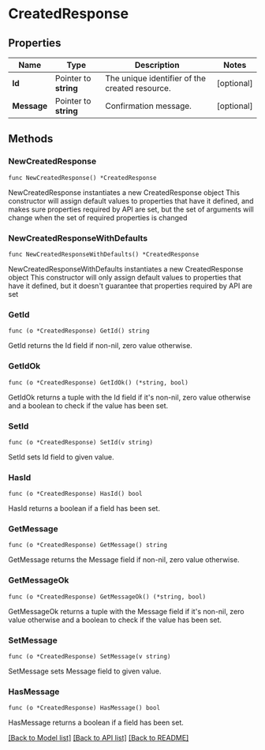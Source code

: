 # CreatedResponse

## Properties

Name | Type | Description | Notes
------------ | ------------- | ------------- | -------------
**Id** | Pointer to **string** | The unique identifier of the created resource. | [optional] 
**Message** | Pointer to **string** | Confirmation message. | [optional] 

## Methods

### NewCreatedResponse

`func NewCreatedResponse() *CreatedResponse`

NewCreatedResponse instantiates a new CreatedResponse object
This constructor will assign default values to properties that have it defined,
and makes sure properties required by API are set, but the set of arguments
will change when the set of required properties is changed

### NewCreatedResponseWithDefaults

`func NewCreatedResponseWithDefaults() *CreatedResponse`

NewCreatedResponseWithDefaults instantiates a new CreatedResponse object
This constructor will only assign default values to properties that have it defined,
but it doesn't guarantee that properties required by API are set

### GetId

`func (o *CreatedResponse) GetId() string`

GetId returns the Id field if non-nil, zero value otherwise.

### GetIdOk

`func (o *CreatedResponse) GetIdOk() (*string, bool)`

GetIdOk returns a tuple with the Id field if it's non-nil, zero value otherwise
and a boolean to check if the value has been set.

### SetId

`func (o *CreatedResponse) SetId(v string)`

SetId sets Id field to given value.

### HasId

`func (o *CreatedResponse) HasId() bool`

HasId returns a boolean if a field has been set.

### GetMessage

`func (o *CreatedResponse) GetMessage() string`

GetMessage returns the Message field if non-nil, zero value otherwise.

### GetMessageOk

`func (o *CreatedResponse) GetMessageOk() (*string, bool)`

GetMessageOk returns a tuple with the Message field if it's non-nil, zero value otherwise
and a boolean to check if the value has been set.

### SetMessage

`func (o *CreatedResponse) SetMessage(v string)`

SetMessage sets Message field to given value.

### HasMessage

`func (o *CreatedResponse) HasMessage() bool`

HasMessage returns a boolean if a field has been set.


[[Back to Model list]](../README.md#documentation-for-models) [[Back to API list]](../README.md#documentation-for-api-endpoints) [[Back to README]](../README.md)


